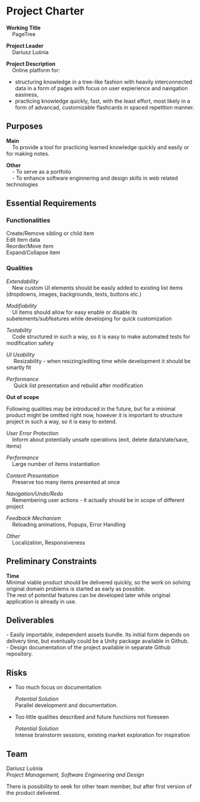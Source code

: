 # Project Charter

**Working Title**  
&nbsp;&nbsp;&nbsp;&nbsp;PageTree

**Project Leader**  
&nbsp;&nbsp;&nbsp;&nbsp;Dariusz Luśnia

**Project Description**  
&nbsp;&nbsp;&nbsp;&nbsp;Online platform for:
- structuring knowledge in a tree-like fashion with heavily interconnected data in a form of pages with focus on user expierience and navigation easiness,
- practicing knowledge quickly, fast, with the least effort, most likely in a form of advancad, customizable flashcards in spaced repetition manner.

## Purposes
**Main**  
&nbsp;&nbsp;&nbsp;&nbsp;To provide a tool for practicing learned knowledge quickly and easily or for making notes.

**Other**  
&nbsp;&nbsp;&nbsp;&nbsp;\- To serve as a portfolio  
&nbsp;&nbsp;&nbsp;&nbsp;\- To enhance software enginnering and design skills in web related technologies

## Essential Requirements

### Functionalities

Create/Remove sibling or child item  
Edit item data  
Reorder/Move item  
Expand/Collapse item  
  
### Qualities 

*Extendability*  
&nbsp;&nbsp;&nbsp;&nbsp;New custom UI elements should be easily added to existing list items (dropdowns, images, backgrounds, texts, buttons etc.)  

*Modifiability*  
&nbsp;&nbsp;&nbsp;&nbsp;UI items should allow for easy enable or disable its subelements/subfeatures while developing for quick customization  

*Testability*  
&nbsp;&nbsp;&nbsp;&nbsp;Code structured in such a way, so it is easy to make automated tests for modification safety  

*UI Usability*  
&nbsp;&nbsp;&nbsp;&nbsp; Resizability - when resizing/editing time while development it should be smartly fit

*Performance*  
&nbsp;&nbsp;&nbsp;&nbsp; Quick list presentation and rebuild after modification

**Out of scope**  

Following qualities may be introduced in the future, but for a minimal product might be omitted right now, however it is important to structure project in such a way, so it is easy to extend.  

*User Error Protection*  
&nbsp;&nbsp;&nbsp;&nbsp;Inform about potentially unsafe operations (exit, delete data/state/save, items)  

*Performance*  
&nbsp;&nbsp;&nbsp;&nbsp;Large number of items instantiation  

*Content Presentation*  
&nbsp;&nbsp;&nbsp;&nbsp;Preserve too many items presented at once  

*Navigation/Undo/Redo*  
&nbsp;&nbsp;&nbsp;&nbsp;Remembering user actions - it actually should be in scope of different project  

*Feedback Mechanism*  
&nbsp;&nbsp;&nbsp;&nbsp;Reloading animations, Popups, Error Handling   

*Other*  
&nbsp;&nbsp;&nbsp;&nbsp;Localization, Responsiveness  

## Preliminary Constraints
**Time**  
Minimal viable product should be delivered quickly, so the work on solving original domain problems is started as early as possible.  
The rest of potential features can be developed later while original application is already in use.

## Deliverables
\- Easily importable, independent assets bundle. Its initial form depends on delivery time, but eventually could be a Unity package available in Github.  
\- Design documentation of the project available in separate Github repository.

## Risks
- Too much focus on documentation   

  *Potential Solution*  
  Parallel development and documentation.
  
- Too little qualities described and future functions not foreseen  

  *Potential Solution*  
  Intense brainstorm sessions, existing market exploration for inspiration  
  
## Team
Dariusz Luśnia  
*Project Management, Software Engineering and Design*  

There is possibility to seek for other team member, but after first version of the product delivered.


 
